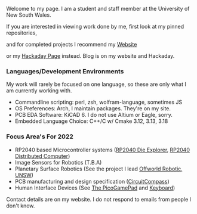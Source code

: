 Welcome to my page. I am a student and staff member at the University of New South Wales.

If you are interested in viewing work done by me, first look at my pinned 
repositories, 

and for completed projects I recommend my [Website](https://micl.dev/projects) 

or my [Hackaday Page](https://hackaday.io/) instead. Blog is on my website and Hackaday.

### Languages/Development Environments

My work will rarely be focused on one language, so these are only
what I am currently working with.

- Commandline scripting: perl, zsh, wolfram-language, sometimes JS
- OS Preferences: Arch, I maintain packages. They're on my site. 
- PCB EDA Software: KiCAD 6. I do not use Altium or Eagle, sorry. 
- Embedded Language Choice: C++/C w/ Cmake 3.12, 3.13, 3.18

### Focus Area's For 2022

- RP2040 based Microcontroller systems ([RP2040 Die Explorer](https://micl.dev/projects/rp2040_explorer), [RP2040 Distributed Computer](https://micl.dev/projects/rp2040_parallel_cpu))
- Image Sensors for Robotics (T.B.A)
- Planetary Surface Robotics (See the project I lead [Offworld Robotic, UNSW](https://micl.dev/projects/OWR))
- PCB manufacturing and design specification ([CircuitCompass](https://micl.dev/projects/circuit-compass))
- Human Interface Devices (See [The PicoGamePad](https://github.com/Michael-Lloyd/PicoGamePad) and [Keyboard](https://micl.dev/projects/keyboard))

Contact details are on my website. I do not respond to emails from people I don't know.
